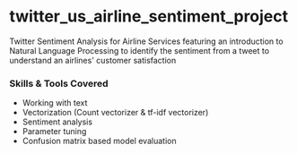 # twitter_us_airline_sentiment_project
Twitter Sentiment Analysis for Airline Services featuring an introduction to Natural Language Processing to identify the sentiment from a tweet to understand an airlines' customer satisfaction

### Skills & Tools Covered
* Working with text
* Vectorization (Count vectorizer & tf-idf vectorizer)
* Sentiment analysis
* Parameter tuning
* Confusion matrix based model evaluation
